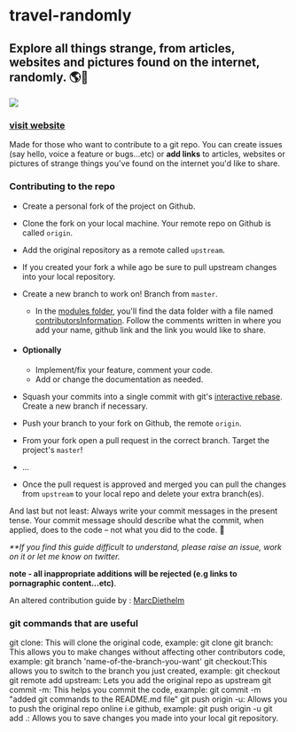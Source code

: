 # travel-randomly

## Explore all things strange, from articles, websites and pictures found on the internet,     randomly. 🌎💚
![](assets/screenshot.gif)
### [visit website](https://travel-randomly.vercel.app/)
Made for those who want to contribute to a git repo. You can create issues (say hello, voice a feature or bugs...etc) or __add links__ to articles, websites or pictures of strange things you've found on the internet you'd like to share.


### Contributing to the repo

- Create a personal fork of the project on Github.
- Clone the fork on your local machine. Your remote repo on Github is called `origin`.
- Add the original repository as a remote called `upstream`.
- If you created your fork a while ago be sure to pull upstream changes into your local repository.
- Create a new branch to work on! Branch from `master`.
    - In the [modules folder](./modules), you'll find the data folder with a file named [contributorsInformation](./modules/data/contributorsInformation.mjs). Follow the comments written in where you add your name, github link and the link you would like to share.
- #### Optionally
    - Implement/fix your feature, comment your code.
    - Add or change the documentation as needed.

- Squash your commits into a single commit with git's [interactive rebase](https://help.github.com/articles/interactive-rebase). Create a new branch if necessary.
- Push your branch to your fork on Github, the remote `origin`.
- From your fork open a pull request in the correct branch. Target the project's `master`!
- ...
- Once the pull request is approved and merged you can pull the changes from `upstream` to your local repo and delete
your extra branch(es).

And last but not least: Always write your commit messages in the present tense. Your commit message should describe what the commit, when applied, does to the code – not what you did to the code. 🙂

_**If you find this guide difficult to understand, please raise an issue, work on it or let me know on twitter._

__note - all inappropriate additions will be rejected (e.g links to pornagraphic content...etc)__. 



An altered contribution guide by : [MarcDiethelm](https://gist.github.com/MarcDiethelm/7303312)


### git commands that are useful
git clone: This will clone the original code, example: git clone <your-copy-code>
git branch: This allows you to make changes without affecting other contributors code, example: git branch 'name-of-the-branch-you-want'
git checkout:This allows you to switch to the branch you just created, example: git checkout <name-of-your-branch>
git remote add upstream: Lets you add the original repo as upstream
git commit -m: This helps you commit the code, example: git commit -m "added git commands to the README.md file"
 git push origin -u: Allows you to push the original repo online i.e github, example: git push origin -u <name-of-your-branch>
 git add .: Allows you to save changes you made into your local git repository.